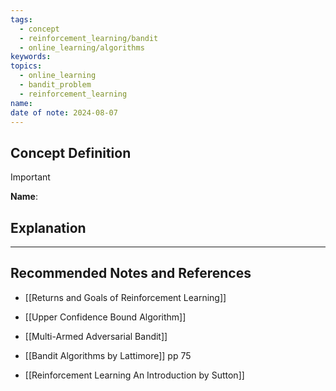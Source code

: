 ```yaml
---
tags:
  - concept
  - reinforcement_learning/bandit
  - online_learning/algorithms
keywords: 
topics:
  - online_learning
  - bandit_problem
  - reinforcement_learning
name: 
date of note: 2024-08-07
---
```


## Concept Definition

>[!important]
>**Name**: 



## Explanation





-----------
##  Recommended Notes and References


- [[Returns and Goals of Reinforcement Learning]]
- [[Upper Confidence Bound Algorithm]]
- [[Multi-Armed Adversarial Bandit]]



- [[Bandit Algorithms by Lattimore]] pp 75
- [[Reinforcement Learning An Introduction by Sutton]]